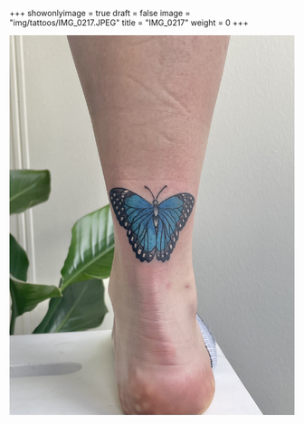 +++
showonlyimage = true
draft = false
image = "img/tattoos/IMG_0217.JPEG"
title = "IMG_0217"
weight = 0
+++

![image](/img/tattoos/IMG_0217.JPEG)

